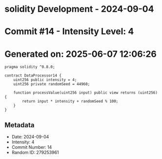 ﻿# solidity Development - 2024-09-04
# Commit #14 - Intensity Level: 4
# Generated on: 2025-06-07 12:06:26
```solidity
pragma solidity ^0.8.0;

contract DataProcessor14 {
    uint256 public intensity = 4;
    uint256 private randomSeed = 44960;

    function processValue(uint256 input) public view returns (uint256) {
        return input * intensity + randomSeed % 100;
    }
}
```
## Metadata
- Date: 2024-09-04
- Intensity: 4
- Commit Number: 14
- Random ID: 279253961
